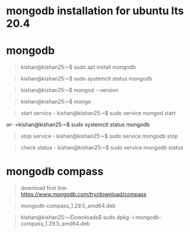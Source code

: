 # mongodb installation for ubuntu lts 20.4

# mongodb

>kishan@kishan25:~$ sudo apt install mongodb

>kishan@kishan25:~$ sudo systemctl status mongodb

>kishan@kishan25:~$ mongod --version

>kishan@kishan25:~$ mongo

>start service - kishan@kishan25:~$ sudo service mongod start

or- >kishan@kishan25:~$ sudo systemctl status mongodb

>stop service - kishan@kishan25:~$ sudo service mongodb stop

>check status - kishan@kishan25:~$ sudo service mongodb status

# mongodb compass
>download first link-https://www.mongodb.com/try/download/compass

>mongodb-compass_1.29.5_amd64.deb

>kishan@kishan25:~/Downloads$ sudo dpkg -i mongodb-compass_1.29.5_amd64.deb   

